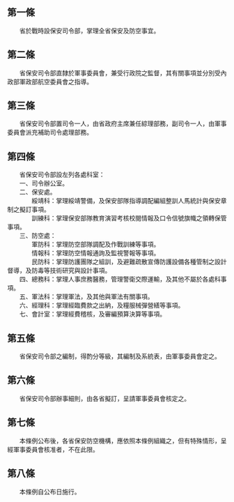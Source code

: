第一條 
-------
　　省於戰時設保安司令部，掌理全省保安及防空事宜。  


第二條 
-------
　　省保安司令部直隸於軍事委員會，兼受行政院之監督，其有關事項並分別受內政部軍政部航空委員會之指導。  


第三條 
-------
　　省保安司令部置司令一人，由省政府主席兼任綜理部務，副司令一人，由軍事委員會派充補助司令處理部務。  


第四條 
-------
　　省保安司令部設左列各處科室：  
　　一、司令辦公室。  
　　二、保安處。  
　　　　綏靖科：掌理綏靖警備，及保安部隊指導調配編組整訓人馬統計與保安章制之擬訂事項。  
　　　　訓練科：掌理保安部隊教育演習考核校閱情報及口令信號旗幟之領轉保管事項。  
　　三、防空處：  
　　　　軍防科：掌理防空部隊調配及作戰訓練等事項。  
　　　　情報科：掌理防空情報通詢及監視警報等事項。  
　　　　民防科：掌理防護團隊之組訓，及避難疏散宣傳防護設備各種管制之設計督導，及防毒等技術研究與設計事項。  
　　四、總務科：掌理人事庶務醫務，管理警衛交際運輸，及其他不屬於各處科事項。  
　　五、軍法科：掌理軍法，及其他與軍法有關事項。  
　　六、經理科：掌理經臨費款之出納，及糧服械彈營繕等事項。  
　　七、會計室：掌理經費稽核，及審編預算決算等事項。  


第五條 
-------
　　省保安司令部之編制，得酌分等級，其編制及系統表，由軍事委員會定之。  


第六條 
-------
　　省保安司令部辦事細則，由各省擬訂，呈請軍事委員會核定之。  


第七條 
-------
　　本條例公布後，各省保安防空機構，應依照本條例組織之，但有特殊情形，呈經軍事委員會核准者，不在此限。  


第八條 
-------
　　本條例自公布日施行。